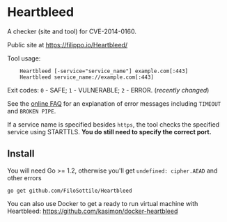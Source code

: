 Heartbleed
==========

A checker (site and tool) for CVE-2014-0160.

Public site at https://filippo.io/Heartbleed/

Tool usage:

```
    Heartbleed [-service="service_name"] example.com[:443]
    Heartbleed service_name://example.com[:443]
```

Exit codes: `0` - SAFE; `1` - VULNERABLE; `2` - ERROR. (*recently changed*)

See the [online FAQ](http://filippo.io/Heartbleed/faq.html) for an explanation of error messages including `TIMEOUT` and `BROKEN PIPE`.

If a service name is specified besides `https`, the tool checks the specified service using STARTTLS.
**You do still need to specify the correct port.**

## Install

You will need Go >= 1.2, otherwise you'll get `undefined: cipher.AEAD` and other errors

```
go get github.com/FiloSottile/Heartbleed
```

You can also use Docker to get a ready to run virtual machine with Heartbleed: https://github.com/kasimon/docker-heartbleed
